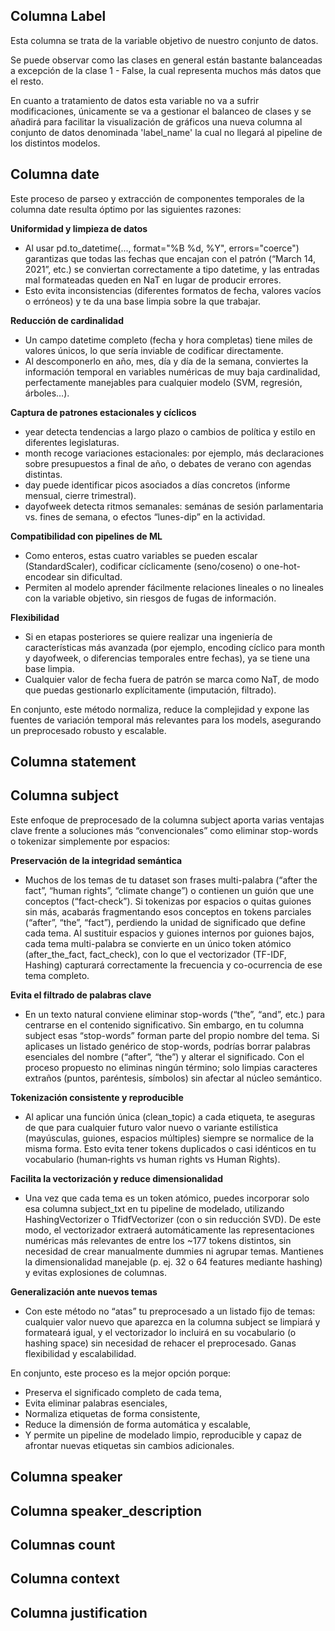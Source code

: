 <h2>Columna Label</h2>
Esta columna se trata de la variable objetivo de nuestro conjunto de datos.

Se puede observar como las clases en general están bastante balanceadas a excepción de la clase 1 - False, la cual representa muchos más datos que el resto.

En cuanto a tratamiento de datos esta variable no va a sufrir modificaciones, únicamente se va a gestionar el balanceo de clases y se añadirá para facilitar
la visualización de gráficos una nueva columna al conjunto de datos denominada 'label_name' la cual no llegará al pipeline de los distintos modelos.

<h2>Columna date</h2>
Este proceso de parseo y extracción de componentes temporales de la columna date resulta óptimo por las siguientes razones:

**Uniformidad y limpieza de datos**
- Al usar pd.to_datetime(..., format="%B %d, %Y", errors="coerce") garantizas que todas las fechas que encajan con el patrón (“March 14, 2021”, etc.) se conviertan correctamente a tipo datetime, y las entradas mal formateadas queden en NaT en lugar de producir errores.
- Esto evita inconsistencias (diferentes formatos de fecha, valores vacíos o erróneos) y te da una base limpia sobre la que trabajar.

**Reducción de cardinalidad**
- Un campo datetime completo (fecha y hora completas) tiene miles de valores únicos, lo que sería inviable de codificar directamente.
- Al descomponerlo en año, mes, día y día de la semana, conviertes la información temporal en variables numéricas de muy baja cardinalidad, perfectamente manejables para cualquier modelo (SVM, regresión, árboles…).

**Captura de patrones estacionales y cíclicos**
- year detecta tendencias a largo plazo o cambios de política y estilo en diferentes legislaturas.
- month recoge variaciones estacionales: por ejemplo, más declaraciones sobre presupuestos a final de año, o debates de verano con agendas distintas.
- day puede identificar picos asociados a días concretos (informe mensual, cierre trimestral).
- dayofweek detecta ritmos semanales: semánas de sesión parlamentaria vs. fines de semana, o efectos “lunes-dip” en la actividad.

**Compatibilidad con pipelines de ML**
- Como enteros, estas cuatro variables se pueden escalar (StandardScaler), codificar cíclicamente (seno/coseno) o one-hot-encodear sin dificultad.
- Permiten al modelo aprender fácilmente relaciones lineales o no lineales con la variable objetivo, sin riesgos de fugas de información.

**Flexibilidad**
- Si en etapas posteriores se quiere realizar una ingeniería de características más avanzada (por ejemplo, encoding cíclico para month y dayofweek, o diferencias temporales entre fechas), ya se tiene una base limpia.
- Cualquier valor de fecha fuera de patrón se marca como NaT, de modo que puedas gestionarlo explícitamente (imputación, filtrado).

En conjunto, este método normaliza, reduce la complejidad y expone las fuentes de variación temporal más relevantes para los models, asegurando un preprocesado robusto y escalable.

<h2>Columna statement</h2>

<h2>Columna subject</h2>
Este enfoque de preprocesado de la columna subject aporta varias ventajas clave frente a soluciones más “convencionales” como eliminar stop-words o tokenizar simplemente por espacios:

**Preservación de la integridad semántica**
- Muchos de los temas de tu dataset son frases multi-palabra (“after the fact”, “human rights”, “climate change”) o contienen un guión que une conceptos (“fact-check”). Si tokenizas por espacios o quitas guiones sin más, acabarás fragmentando esos conceptos en tokens parciales (“after”, “the”, “fact”), perdiendo la unidad de significado que define cada tema. Al sustituir espacios y guiones internos por guiones bajos, cada tema multi-palabra se convierte en un único token atómico (after_the_fact, fact_check), con lo que el vectorizador (TF-IDF, Hashing) capturará correctamente la frecuencia y co-ocurrencia de ese tema completo.

**Evita el filtrado de palabras clave**
- En un texto natural conviene eliminar stop-words (“the”, “and”, etc.) para centrarse en el contenido significativo. Sin embargo, en tu columna subject esas “stop-words” forman parte del propio nombre del tema. Si aplicases un listado genérico de stop-words, podrías borrar palabras esenciales del nombre (“after”, “the”) y alterar el significado. Con el proceso propuesto no eliminas ningún término; solo limpias caracteres extraños (puntos, paréntesis, símbolos) sin afectar al núcleo semántico.

**Tokenización consistente y reproducible**
- Al aplicar una función única (clean_topic) a cada etiqueta, te aseguras de que para cualquier futuro valor nuevo o variante estilística (mayúsculas, guiones, espacios múltiples) siempre se normalice de la misma forma. Esto evita tener tokens duplicados o casi idénticos en tu vocabulario (human‐rights vs human rights vs Human Rights).

**Facilita la vectorización y reduce dimensionalidad**
- Una vez que cada tema es un token atómico, puedes incorporar solo esa columna subject_txt en tu pipeline de modelado, utilizando HashingVectorizer o TfidfVectorizer (con o sin reducción SVD). De este modo, el vectorizador extraerá automáticamente las representaciones numéricas más relevantes de entre los ~177 tokens distintos, sin necesidad de crear manualmente dummies ni agrupar temas. Mantienes la dimensionalidad manejable (p. ej. 32 o 64 features mediante hashing) y evitas explosiones de columnas.

**Generalización ante nuevos temas**
- Con este método no “atas” tu preprocesado a un listado fijo de temas: cualquier valor nuevo que aparezca en la columna subject se limpiará y formateará igual, y el vectorizador lo incluirá en su vocabulario (o hashing space) sin necesidad de rehacer el preprocesado. Ganas flexibilidad y escalabilidad.

En conjunto, este proceso es la mejor opción porque:

- Preserva el significado completo de cada tema,
- Evita eliminar palabras esenciales,
- Normaliza etiquetas de forma consistente,
- Reduce la dimensión de forma automática y escalable,
- Y permite un pipeline de modelado limpio, reproducible y capaz de afrontar nuevas etiquetas sin cambios adicionales.

<h2>Columna speaker</h2>

<h2>Columna speaker_description</h2>

<h2>Columnas count</h2>

<h2>Columna context</h2>

<h2>Columna justification</h2>